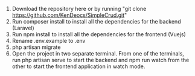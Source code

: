 1. Download the repository here or by running "git clone https://github.com/KenDeocs/SimpleCrud.git"
2. Run composer install to install all the dependencies for the backend (Laravel)
3. Run npm install to install all the dependencies for the frontend (Vuejs)
4. Rename .env.example to .env
5. php artisan migrate
6. Open the project in two separate terminal. From one of the terminals, run php artisan serve to start the backend and npm run watch from the other to start the frontend application in watch mode.
